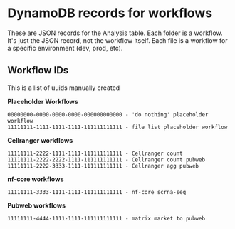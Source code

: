# DynamoDB records for workflows

These are JSON records for the Analysis table. Each folder is a workflow. It's just the JSON record, not the workflow itself. Each file is a workflow for a specific environment (dev, prod, etc).


## Workflow IDs

This is a list of uuids manually created 

**Placeholder Workflows**

```
00000000-0000-0000-0000-000000000000 - 'do nothing' placeholder workflow
11111111-1111-1111-1111-111111111111 - file list placeholder workflow
```

**Cellranger workflows**

```
11111111-2222-1111-1111-111111111111 - Cellranger count
11111111-2222-2222-1111-111111111111 - Cellranger count pubweb
11111111-2222-3333-1111-111111111111 - Cellranger agg pubweb
```

**nf-core workflows**

```
11111111-3333-1111-1111-111111111111 - nf-core scrna-seq
```

**Pubweb workflows**

```
11111111-4444-1111-1111-111111111111 - matrix market to pubweb
```